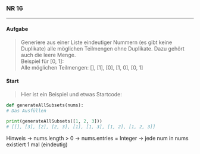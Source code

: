 ### NR 16

---

#### Aufgabe
> Generiere aus einer Liste eindeutiger Nummern (es gibt keine Duplikate) alle möglichen Teilmengen ohne Duplikate. Dazu gehört auch die leere Menge.<br>
> Beispiel für [0, 1]:<br>
> Alle möglichen Teilmengen: [], [1], [0], [1, 0], [0, 1]<br>


#### Start
> Hier ist ein Beispiel und etwas Startcode:
```py
def generateAllSubsets(nums):
# Das Ausfüllen

print(generateAllSubsets([1, 2, 3]))
# [[], [3], [2], [2, 3], [1], [1, 3], [1, 2], [1, 2, 3]]
```


Hinweis
-> nums.length > 0
-> nums.entries = Integer
-> jede num in nums existiert 1 mal (eindeutig)